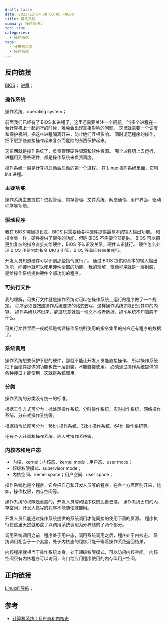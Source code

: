 ```yaml
---
draft: false
date: 2023-12-04 08:00:00 +0800
title: 操作系统
summary: 操作系统；
toc: true
categories:
  - 操作系统
tags:
  - 计算机科学
  - 操作系统
---
```


## 反向链接

[BIOS](/post/computer-science/operating-system/BIOS)；
[进程](/post/computer-science/operating-system/进程)；

### 操作系统

操作系统、operating system；

前面我们已经有了 BIOS 和进程了，这里还需要关注一个问题。
当多个进程在一台计算机上一起运行的时候，难免会出现互相影响的问题。
这里就需要一个调度和保护机制，把这些进程隔离开来，防止他们互相影响。
同时规范程序的操作，把下层那些直接操作起来复杂而危险的东西保护起来。

这东西就是操作系统了，负责管理硬件资源和软件资源。
哪个进程切上去运行，进程用到哪些硬件，都是操作系统来负责调度。

操作系统一般是计算机启动后启动的第一个进程。
在 Linux 操作系统里面，它叫 init 进程。

### 主要功能

操作系统主要提供：进程管理、内存管理、文件系统、网络通信、用户界面、驱动程序等功能。

### 驱动程序

我在 BIOS 哪里提到过，BIOS 只需要给各种硬件提供最基本的输入输出功能。
和指令集一样，硬件提供了很多的功能，但是 BIOS 不需要全部提供。
BIOS 可以把更加复杂的指令直接交给硬件，BIOS 不认识没关系，硬件认识就行。
硬件怎么处理 BIOS 传给它的指令 BIOS 不管，BIOS 等着回传结果就行。

开发人员知道硬件可以识别那些指令就行了。
通过 BIOS 提供的基本的输入输出功能，间接地就可以使用硬件全部的功能。
我的理解，驱动程序就是一层封装，是给操作系统提供硬件全部功能的程序。

### 可执行文件

我的理解，可执行文件就是操作系统对可以在操作系统上运行的程序做了一个规定。
程序必须要按照操作系统要求的格式去写，这样操作系统才能识别其中的内容。
操作系统认不出来，那这玩意就是一堆文本或者数据，操作系统不知道要干什么。

可执行文件里面一般就都是构建操作系统所使用的指令集里的指令还有程序的数据了。

### 系统调用

操作系统想要保护下层的硬件，那就不能让开发人员能直接操作。
所以操作系统把下面硬件提供的功能也做一层封装，不能直接使用。
必须通过操作系统提供的各种接口才能使用，这就是系统调用。

### 分类

操作系统的分类没有统一的标准。

根据工作方式可分为：批处理操作系统、分时操作系统、实时操作系统、网络操作系统、分布式操作系统等。

根据指令长度可分为：16bit 操作系统、32bit 操作系统、64bit 操作系统等。

还有个人计算机操作系统、嵌入式操作系统等。

### 内核态和用户态

- 内核、kernel；内核态、kernel mode；用户态、user mode；
- 超级权限模式、supervisor mode；
- 内核空间、kernel space；用户空间、user space；

操作系统也是个程序，它会把自己和开发人员写的程序，在各个方面区别开来，比如，操作权限，内存空间等。

操作系统的权限是最高的，开发人员写的程序权限比自己低。
操作系统占用的内存空间，开发人员写的程序不能随便就能用。

开发人员只能通过操作系统提供的系统调用才能间接的使用下面的资源。
程序执行在这里天然就形成了以调用系统调用为分界线的了两个部分。

调用系统调用之前，程序处于用户态，调用系统调用之后，程序处于内核态。
系统调用相当于一个黑盒，处于内核态的程序只能干等着操作系统返回结果。

内核程序就相当于操作系统本身，处于超级权限模式，可以访问内核空间。
内核空间只有内核程序可以访问，专门给应用程序使用的内存叫用户空间。

## 正向链接

[Linux的导航](/post/computer-science/operating-system/linux/Linux的导航)；

## 参考

- [计算机系统：用户态和内核态](https://zhuanlan.zhihu.com/p/608775807)
